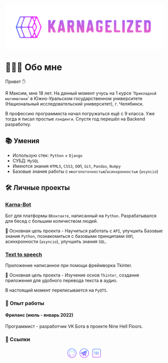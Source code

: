 <p align="center">
    <a href="https://github.com/Karnagelized">
        <img width="600" src="https://github.com/Karnagelized/Karnagelized/blob/main/Image/Logo1.png">
    </a>
</p>

# 👨🏻‍🎓 Обо мне

Привет ✋

Я Максим, мне 18 лет. На данный момент учусь на 1 курсе '`Прикладной математики`'
в Южно-Уральском государственном университете (Национальный исследовательский
университет), г. Челябинск.

В профессию программиста начал погружаться ещё с 9 класса. Уже тогда я писал
простые `лэндинги`. Спустя год перешёл на Backend разработку.

## 📚 Умения

* Использую стек: `Python` + `Django`
* СУБД: `MySQL`
* Имеются знания `HTML5`, `CSS3`, `ООП`, `Git`, `Pandas`, `Numpy`
* Базовые знания работы с `многопоточностью`/`асинхронностью` (`asyncio`)

## 🛠 Личные проекты

### [Karna-Bot](https://github.com/Karnagelized)

Бот для платформы `ВКонтакте`, написанный на `Python`. Разрабатывался для 
бесед с большим количеством людей.

📌 Основная цель проекта - Научиться работать с `API`, улучшить Базовые знания
`Python`, познакомиться с базовыми принципами `ООП`, асинхронности (`asyncio`), 
улучшить знания `SQL`.

### [Text to speech](https://github.com/Karnagelized)

Приложение написанное при помощи фреймворка Tkinter.

📌 Основная цель проекта - Изучение основ `Tkinter`, создание приложения для удобного
перевода текста в аудио.

В настоящий момент переписывается на `PyQT5`.

### 💼 Опыт работы

#### Фриланс (июль - январь 2022)
Программист - разработчик VK Бота в проекте Nine Hell Floors.

### 🔗 Ссылки

<div align="center">
    <a href="https://github.com/Karnagelized" style="text-decoration:none;">
        <img src="https://github.com/Karnagelized/Karnagelized/blob/main/Image/Github_icon.png" width="7%" alt="" />
    </a>
    <a href="https://t.me/masikantonov" style="text-decoration:none;">
        <img src="https://github.com/Karnagelized/Karnagelized/blob/main/Image/Telegram_icon.png" width="7%" alt="" />
    </a>
    <a href="https://vk.com/masikantonov" style="text-decoration:none;">
        <img src="https://github.com/Karnagelized/Karnagelized/blob/main/Image/VK_icon.png" width="7%" alt="" />
    </a>
</div>
